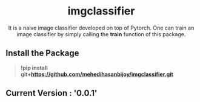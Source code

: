<h1 align="center">imgclassifier</h1>
  <p align="center">
    It is a naive image classifier developed on top of Pytorch. One can train an image classifier by simply calling the <b>train</b> function of this package.
  </p>

## Install the Package
> **!pip install git+https://github.com/mehedihasanbijoy/imgclassifier.git**

## Current Version : '0.0.1'
